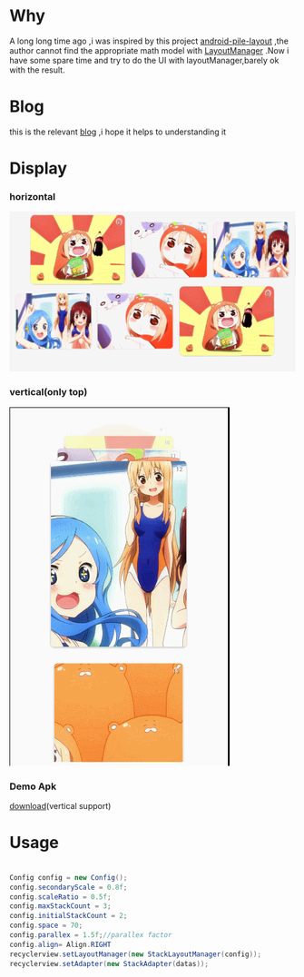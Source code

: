 # Why
A long long time ago ,i was inspired by this project [android-pile-layout](https://github.com/xmuSistone/android-pile-layout) ,the author cannot find the appropriate math model with [LayoutManager](https://github.com/HirayClay/StackLayoutManager/blob/orientation/app/src/main/java/com/hirayclay/StackLayoutManager.java) .Now i have some spare time and try to do the UI with layoutManager,barely ok with the result.</br>

# Blog
this is the relevant [blog](http://blog.csdn.net/u014296305/article/details/73496017) ,i hope it helps to understanding it</br>

# Display
### horizontal
<img src="static/hrreverse.gif" width="561px" height="282px"/>

### vertical(only top)
<img src="static/VerticallSLM.gif" width="388px" height="632px"/>

### Demo Apk
[download](static/app-vertical.apk)(vertical support)

# Usage
```java

Config config = new Config();
config.secondaryScale = 0.8f;
config.scaleRatio = 0.5f;
config.maxStackCount = 3;
config.initialStackCount = 2;
config.space = 70;
config.parallex = 1.5f;//parallex factor
config.align= Align.RIGHT
recyclerview.setLayoutManager(new StackLayoutManager(config));
recyclerview.setAdapter(new StackAdapter(datas));

```

